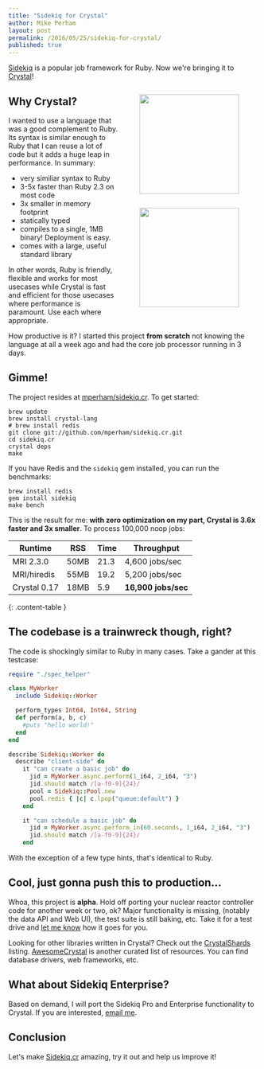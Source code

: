 ```yaml
---
title: "Sidekiq for Crystal"
author: Mike Perham
layout: post
permalink: /2016/05/25/sidekiq-for-crystal/
published: true
---
```


[Sidekiq](http://sidekiq.org) is a popular job framework for Ruby.  Now we're bringing it to <a href="http://crystal-lang.org">Crystal</a>!

<figure style="float: right;">
  <a href="http://crystal-lang.org"><img style="border: solid white 0px;" src="http://crystal-lang.org/images/icon.png" width="200px" /></a>
</figure>
<figure style="float: right;">
  <a href="http://sidekiq.org"><img style="border: solid white 0px;" src="http://sidekiq.org/assets/kicker.svg" width="200px" /></a>
</figure>


## Why Crystal?

I wanted to use a language that was a good complement to Ruby.  Its
syntax is similar enough to Ruby that I can reuse a lot of code but it
adds a huge leap in performance.  In summary:

* very similiar syntax to Ruby
* 3-5x faster than Ruby 2.3 on most code
* 3x smaller in memory footprint
* statically typed
* compiles to a single, 1MB binary! Deployment is easy.
* comes with a large, useful standard library

In other words, Ruby is friendly, flexible and works for most usecases while Crystal is fast and
efficient for those usecases where performance is paramount.  Use each where appropriate.

How productive is it?  I started this project **from scratch** not knowing
the language at all a week ago and had the core job processor running in 3 days.

## Gimme!

The project resides at [mperham/sidekiq.cr](https://github.com/mperham/sidekiq.cr).  To get
started:

```
brew update
brew install crystal-lang
# brew install redis
git clone git://github.com/mperham/sidekiq.cr.git
cd sidekiq.cr
crystal deps
make
```

If you have Redis and the `sidekiq` gem installed, you can run the benchmarks:

```
brew install redis
gem install sidekiq
make bench
```

This is the result for me: **with zero optimization on my part, Crystal is 3.6x faster and 3x smaller**.
To process 100,000 noop jobs:

Runtime | RSS | Time | Throughput
--------|-----|------|-------------
MRI 2.3.0 | 50MB | 21.3 | 4,600 jobs/sec
MRI/hiredis | 55MB | 19.2 | 5,200 jobs/sec
Crystal 0.17 | 18MB | 5.9 | **16,900 jobs/sec**
{: .content-table }

<style>
  .content-table TD { padding: 3px 10px }
  .content-table { padding-bottom: 20px }
</style>

## The codebase is a trainwreck though, right?

The code is shockingly similar to Ruby in many cases.  Take a gander at this testcase:

```ruby
require "./spec_helper"

class MyWorker
  include Sidekiq::Worker

  perform_types Int64, Int64, String
  def perform(a, b, c)
    #puts "hello world!"
  end
end

describe Sidekiq::Worker do
  describe "client-side" do
    it "can create a basic job" do
      jid = MyWorker.async.perform(1_i64, 2_i64, "3")
      jid.should match /[a-f0-9]{24}/
      pool = Sidekiq::Pool.new
      pool.redis { |c| c.lpop("queue:default") }
    end

    it "can schedule a basic job" do
      jid = MyWorker.async.perform_in(60.seconds, 1_i64, 2_i64, "3")
      jid.should match /[a-f0-9]{24}/
    end
```

With the exception of a few type hints, that's identical to Ruby.


## Cool, just gonna push this to production...

Whoa, this project is **alpha**.  Hold off porting your nuclear reactor controller code
for another week or two, ok?  Major functionality is missing,
(notably the data API and Web UI), the test suite is still baking, etc.  Take it for a test drive and [let me
know](https://github.com/mperham/sidekiq.cr/issues) how it goes for you.

Looking for other libraries written in Crystal?  Check out the
[CrystalShards](http://crystalshards.xyz/?sort=stars&filter=)
listing.
[AwesomeCrystal](https://github.com/veelenga/awesome-crystal#awesome-crystal--)
is another curated list of resources.
You can find database drivers, web frameworks, etc.


## What about Sidekiq Enterprise?

Based on demand, I will port the Sidekiq Pro and Enterprise functionality to
Crystal.  If you are interested, [email me](mailto:mike@contribsys.com).

## Conclusion

Let's make [Sidekiq.cr](https://github.com/mperham/sidekiq.cr) amazing, try it out and help us improve it!
